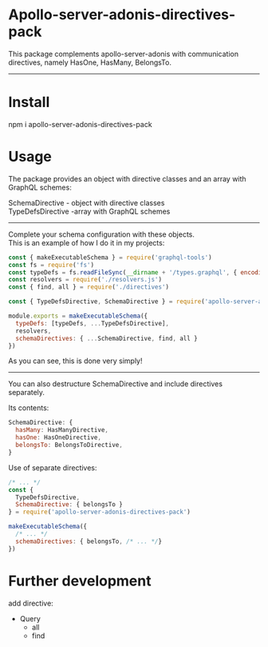 # Apollo-server-adonis-directives-pack

This package complements apollo-server-adonis with communication directives, namely HasOne, HasMany, BelongsTo.

---

# Install

npm i apollo-server-adonis-directives-pack

# Usage


The package provides an object with directive classes and an array with GraphQL schemes:

SchemaDirective - object with directive classes  
TypeDefsDirective -array with GraphQL schemes

--- 

Complete your schema configuration with these objects.  
This is an example of how I do it in my projects:
```JavaScript
const { makeExecutableSchema } = require('graphql-tools')
const fs = require('fs')
const typeDefs = fs.readFileSync(__dirname + '/types.graphql', { encoding: 'utf8' })
const resolvers = require('./resolvers.js')
const { find, all } = require('./directives')

const { TypeDefsDirective, SchemaDirective } = require('apollo-server-adonis-directives-pack')

module.exports = makeExecutableSchema({ 
  typeDefs: [typeDefs, ...TypeDefsDirective],
  resolvers, 
  schemaDirectives: { ...SchemaDirective, find, all } 
})

```

As you can see, this is done very simply!

---

You can also destructure SchemaDirective and include directives separately.

Its contents: 
```JavaScript
SchemaDirective: {
  hasMany: HasManyDirective,
  hasOne: HasOneDirective,
  belongsTo: BelongsToDirective,
}
```
Use of separate directives:
```JavaScript
/* ... */
const { 
  TypeDefsDirective,
  SchemaDirective: { belongsTo } 
} = require('apollo-server-adonis-directives-pack')

makeExecutableSchema({ 
  /* ... */ 
  schemaDirectives: { belongsTo, /* ... */} 
})
```

# Further development

add directive:
  - Query
    - all
    - find